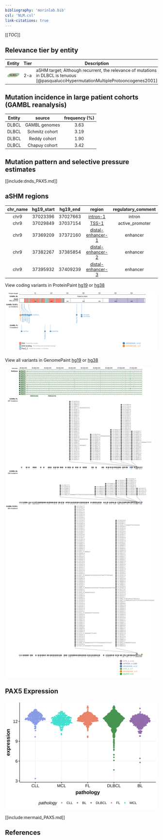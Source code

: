 ```yaml
---
bibliography: 'morinlab.bib'
csl: 'NLM.csl'
link-citations: true
---
```

[[_TOC_]]


## Relevance tier by entity

|Entity|Tier|Description                              |
|:------:|:----:|-----------------------------------------|
|![DLBCL](images/icons/DLBCL_tier2.png) |2-a | aSHM target; Although recurrent, the relevance of mutations in DLBCL is tenuous [@pasqualucciHypermutationMultipleProtooncogenes2001]|

## Mutation incidence in large patient cohorts (GAMBL reanalysis)

|Entity|source        |frequency (%)|
|:------:|:--------------:|:-------------:|
|DLBCL |GAMBL genomes |3.63         |
|DLBCL |Schmitz cohort|3.19         |
|DLBCL |Reddy cohort  |1.90         |
|DLBCL |Chapuy cohort |3.42         |

## Mutation pattern and selective pressure estimates

[[include:dnds_PAX5.md]]

## aSHM regions

|chr_name|hg19_start|hg19_end|region                                                                                                 |regulatory_comment|
|:--------:|:----------:|:--------:|:-------------------------------------------------------------------------------------------------------:|:------------------:|
|chr9    |37023396  |37027663|[intron-1](https://genome.ucsc.edu/s/rdmorin/GAMBL%20hg19?position=chr9%3A37023396%2D37027663)         |intron            |
|chr9    |37029849  |37037154|[TSS-1](https://genome.ucsc.edu/s/rdmorin/GAMBL%20hg19?position=chr9%3A37029849%2D37037154)            |active_promoter   |
|chr9    |37369209  |37372160|[distal-enhancer-1](https://genome.ucsc.edu/s/rdmorin/GAMBL%20hg19?position=chr9%3A37369209%2D37372160)|enhancer          |
|chr9    |37382267  |37385854|[distal-enhancer-2](https://genome.ucsc.edu/s/rdmorin/GAMBL%20hg19?position=chr9%3A37382267%2D37385854)|enhancer          |
|chr9    |37395932  |37409239|[distal-enhancer-3](https://genome.ucsc.edu/s/rdmorin/GAMBL%20hg19?position=chr9%3A37395932%2D37409239)|enhancer          |



View coding variants in ProteinPaint [hg19](https://morinlab.github.io/LLMPP/GAMBL/PAX5_protein.html)  or [hg38](https://morinlab.github.io/LLMPP/GAMBL/PAX5_protein_hg38.html)

![](images/proteinpaint/PAX5_NM_016734.svg)

View all variants in GenomePaint [hg19](https://morinlab.github.io/LLMPP/GAMBL/PAX5.html)  or [hg38](https://morinlab.github.io/LLMPP/GAMBL/PAX5_hg38.html)

![](images/proteinpaint/PAX5.svg)

## PAX5 Expression
![](images/gene_expression/PAX5_by_pathology.svg)
<!-- ORIGIN: pasqualucciHypermutationMultipleProtooncogenes2001a -->
<!-- DLBCL: pasqualucciHypermutationMultipleProtooncogenes2001a -->

[[include:mermaid_PAX5.md]]

## References

